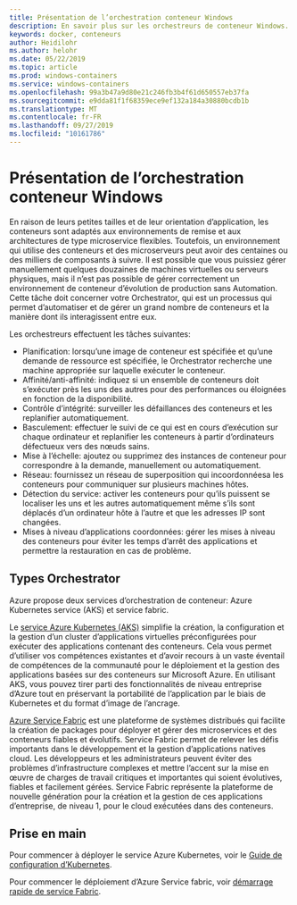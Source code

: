 ```yaml
---
title: Présentation de l’orchestration conteneur Windows
description: En savoir plus sur les orchestreurs de conteneur Windows.
keywords: docker, conteneurs
author: Heidilohr
ms.author: helohr
ms.date: 05/22/2019
ms.topic: article
ms.prod: windows-containers
ms.service: windows-containers
ms.openlocfilehash: 99a3b47a9d80e21c246fb3b4f61d650557eb37fa
ms.sourcegitcommit: e9dda81f1f68359ece9ef132a184a30880bcdb1b
ms.translationtype: MT
ms.contentlocale: fr-FR
ms.lasthandoff: 09/27/2019
ms.locfileid: "10161786"
---
```

# <a name="windows-container-orchestration-overview"></a>Présentation de l’orchestration conteneur Windows

En raison de leurs petites tailles et de leur orientation d’application, les conteneurs sont adaptés aux environnements de remise et aux architectures de type microservice flexibles. Toutefois, un environnement qui utilise des conteneurs et des microserveurs peut avoir des centaines ou des milliers de composants à suivre. Il est possible que vous puissiez gérer manuellement quelques douzaines de machines virtuelles ou serveurs physiques, mais il n’est pas possible de gérer correctement un environnement de conteneur d’évolution de production sans Automation. Cette tâche doit concerner votre Orchestrator, qui est un processus qui permet d’automatiser et de gérer un grand nombre de conteneurs et la manière dont ils interagissent entre eux.

Les orchestreurs effectuent les tâches suivantes:

- Planification: lorsqu’une image de conteneur est spécifiée et qu’une demande de ressource est spécifiée, le Orchestrator recherche une machine appropriée sur laquelle exécuter le conteneur.
- Affinité/anti-affinité: indiquez si un ensemble de conteneurs doit s’exécuter près les uns des autres pour des performances ou éloignées en fonction de la disponibilité.
- Contrôle d’intégrité: surveiller les défaillances des conteneurs et les replanifier automatiquement.
- Basculement: effectuer le suivi de ce qui est en cours d’exécution sur chaque ordinateur et replanifier les conteneurs à partir d’ordinateurs défectueux vers des nœuds sains.
- Mise à l’échelle: ajoutez ou supprimez des instances de conteneur pour correspondre à la demande, manuellement ou automatiquement.
- Réseau: fournissez un réseau de superposition qui incoordonnéesa les conteneurs pour communiquer sur plusieurs machines hôtes.
- Détection du service: activer les conteneurs pour qu’ils puissent se localiser les uns et les autres automatiquement même s’ils sont déplacés d’un ordinateur hôte à l’autre et que les adresses IP sont changées.
- Mises à niveau d’applications coordonnées: gérer les mises à niveau des conteneurs pour éviter les temps d’arrêt des applications et permettre la restauration en cas de problème.

## <a name="orchestrator-types"></a>Types Orchestrator

Azure propose deux services d’orchestration de conteneur: Azure Kubernetes service (AKS) et service fabric.

Le [service Azure Kubernetes (AKS)](/azure/aks/) simplifie la création, la configuration et la gestion d’un cluster d’applications virtuelles préconfigurées pour exécuter des applications contenant des conteneurs. Cela vous permet d’utiliser vos compétences existantes et d’avoir recours à un vaste éventail de compétences de la communauté pour le déploiement et la gestion des applications basées sur des conteneurs sur Microsoft Azure. En utilisant AKS, vous pouvez tirer parti des fonctionnalités de niveau entreprise d’Azure tout en préservant la portabilité de l’application par le biais de Kubernetes et du format d’image de l’ancrage.

[Azure Service Fabric](/azure/service-fabric/) est une plateforme de systèmes distribués qui facilite la création de packages pour déployer et gérer des microservices et des conteneurs fiables et évolutifs. Service Fabric permet de relever les défis importants dans le développement et la gestion d’applications natives cloud. Les développeurs et les administrateurs peuvent éviter des problèmes d’infrastructure complexes et mettre l’accent sur la mise en œuvre de charges de travail critiques et importantes qui soient évolutives, fiables et facilement gérées. Service Fabric représente la plateforme de nouvelle génération pour la création et la gestion de ces applications d’entreprise, de niveau 1, pour le cloud exécutées dans des conteneurs.

## <a name="getting-started"></a>Prise en main

Pour commencer à déployer le service Azure Kubernetes, voir le [Guide de configuration d’Kubernetes](../kubernetes/getting-started-kubernetes-windows.md).

Pour commencer le déploiement d’Azure Service fabric, voir [démarrage rapide de service Fabric](/azure/service-fabric/service-fabric-quickstart-containers.md).